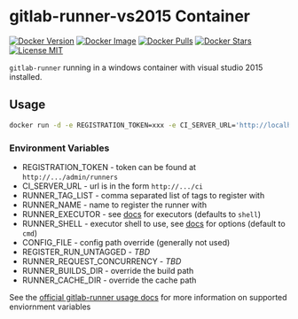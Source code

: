 # gitlab-runner-vs2015 Container

[![Docker Version](https://images.microbadger.com/badges/version/patsissons/gitlab-runner-vs2015.svg)](https://microbadger.com/images/patsissons/gitlab-runner-vs2015) [![Docker Image](https://images.microbadger.com/badges/image/patsissons/gitlab-runner-vs2015.svg)](https://microbadger.com/images/patsissons/gitlab-runner-vs2015) [![Docker Pulls](https://img.shields.io/docker/pulls/patsissons/gitlab-runner-vs2015.svg)](https://hub.docker.com/r/patsissons/gitlab-runner-vs2015/) [![Docker Stars](https://img.shields.io/docker/stars/patsissons/gitlab-runner-vs2015.svg)](https://hub.docker.com/r/patsissons/gitlab-runner-vs2015/) [![License MIT](https://img.shields.io/badge/license-MIT-blue.svg)](https://opensource.org/licenses/MIT)

`gitlab-runner` running in a windows container with visual studio 2015 installed.

## Usage

```sh
docker run -d -e REGISTRATION_TOKEN=xxx -e CI_SERVER_URL='http://localhost/ci' -e RUNNER_TAG_LIST='MSBUILD,NPM,VS2015' patsissons/gitlab-runner-vs2015
```

### Environment Variables

* REGISTRATION_TOKEN - token can be found at `http://.../admin/runners`
* CI_SERVER_URL - url is in the form `http://.../ci`
* RUNNER_TAG_LIST - comma separated list of tags to register with
* RUNNER_NAME - name to register the runner with
* RUNNER_EXECUTOR - see [docs](https://gitlab.com/gitlab-org/gitlab-ci-multi-runner/blob/master/docs/executors/README.md) for executors (defaults to `shell`)
* RUNNER_SHELL - executor shell to use, see [docs](https://gitlab.com/gitlab-org/gitlab-ci-multi-runner/blob/master/docs/executors/shell.md) for options (default to `cmd`)
* CONFIG_FILE - config path override (generally not used)
* REGISTER_RUN_UNTAGGED - *TBD*
* RUNNER_REQUEST_CONCURRENCY - *TBD*
* RUNNER_BUILDS_DIR - override the build path
* RUNNER_CACHE_DIR - override the cache path

See the [official gitlab-runner usage docs](https://github.com/bobey/docker-gitlab-ci-runner/blob/master/README.md#usage) for more information on supported enviornment variables
